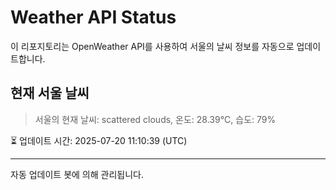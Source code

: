 
# Weather API Status

이 리포지토리는 OpenWeather API를 사용하여 서울의 날씨 정보를 자동으로 업데이트합니다.

## 현재 서울 날씨
> 서울의 현재 날씨: scattered clouds, 온도: 28.39°C, 습도: 79%

⏳ 업데이트 시간: 2025-07-20 11:10:39 (UTC)

---
자동 업데이트 봇에 의해 관리됩니다.
